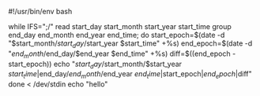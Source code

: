 #!/usr/bin/env bash

while IFS=";/" read start_day start_month start_year start_time group end_day end_month end_year end_time; do
    start_epoch=$(date -d "$start_month/$start_day/$start_year $start_time" +%s)
    end_epoch=$(date -d "$end_month/$end_day/$end_year $end_time" +%s)
    diff=$((end_epoch - start_epoch))
    echo "$start_day/$start_month/$start_year $start_time|$end_day/$end_month/$end_year $end_time|$start_epoch|$end_epoch|$diff"
done < /dev/stdin
echo "hello"
